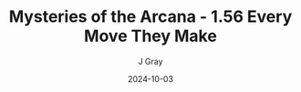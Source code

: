 ---
title: 'Mysteries of the Arcana - 1.56 Every Move They Make'
alt: 'Mysteries of the Arcana'
date: '2024-10-03'
author: 'J Gray'
artist: 'Keira'
---